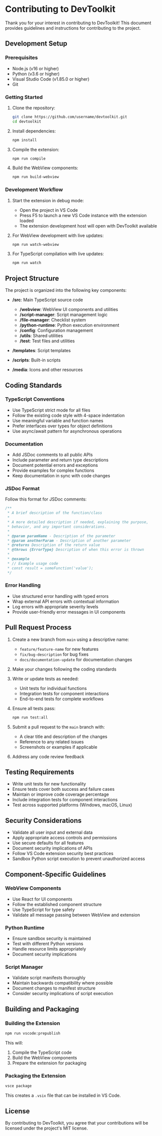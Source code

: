 # Contributing to DevToolkit

Thank you for your interest in contributing to DevToolkit! This document provides guidelines and instructions for contributing to the project.

## Development Setup

### Prerequisites

- Node.js (v16 or higher)
- Python (v3.6 or higher)
- Visual Studio Code (v1.85.0 or higher)
- Git

### Getting Started

1. Clone the repository:
   ```bash
   git clone https://github.com/username/devtoolkit.git
   cd devtoolkit
   ```

2. Install dependencies:
   ```bash
   npm install
   ```

3. Compile the extension:
   ```bash
   npm run compile
   ```

4. Build the WebView components:
   ```bash
   npm run build-webview
   ```

### Development Workflow

1. Start the extension in debug mode:
   - Open the project in VS Code
   - Press F5 to launch a new VS Code instance with the extension loaded
   - The extension development host will open with DevToolkit available

2. For WebView development with live updates:
   ```bash
   npm run watch-webview
   ```

3. For TypeScript compilation with live updates:
   ```bash
   npm run watch
   ```

## Project Structure

The project is organized into the following key components:

- **/src**: Main TypeScript source code
  - **/webview**: WebView UI components and utilities
  - **/script-manager**: Script management logic
  - **/file-manager**: Checklist system
  - **/python-runtime**: Python execution environment
  - **/config**: Configuration management
  - **/utils**: Shared utilities
  - **/test**: Test files and utilities

- **/templates**: Script templates
- **/scripts**: Built-in scripts
- **/media**: Icons and other resources

## Coding Standards

### TypeScript Conventions

- Use TypeScript strict mode for all files
- Follow the existing code style with 4-space indentation
- Use meaningful variable and function names
- Prefer interfaces over types for object definitions
- Use async/await pattern for asynchronous operations

### Documentation

- Add JSDoc comments to all public APIs
- Include parameter and return type descriptions
- Document potential errors and exceptions
- Provide examples for complex functions
- Keep documentation in sync with code changes

### JSDoc Format

Follow this format for JSDoc comments:

```typescript
/**
 * A brief description of the function/class
 * 
 * A more detailed description if needed, explaining the purpose,
 * behavior, and any important considerations.
 * 
 * @param paramName - Description of the parameter
 * @param anotherParam - Description of another parameter
 * @returns Description of the return value
 * @throws {ErrorType} Description of when this error is thrown
 * 
 * @example
 * // Example usage code
 * const result = someFunction('value');
 */
```

### Error Handling

- Use structured error handling with typed errors
- Wrap external API errors with contextual information
- Log errors with appropriate severity levels
- Provide user-friendly error messages in UI components

## Pull Request Process

1. Create a new branch from `main` using a descriptive name:
   - `feature/feature-name` for new features
   - `fix/bug-description` for bug fixes
   - `docs/documentation-update` for documentation changes

2. Make your changes following the coding standards

3. Write or update tests as needed:
   - Unit tests for individual functions
   - Integration tests for component interactions
   - End-to-end tests for complete workflows

4. Ensure all tests pass:
   ```bash
   npm run test:all
   ```

5. Submit a pull request to the `main` branch with:
   - A clear title and description of the changes
   - Reference to any related issues
   - Screenshots or examples if applicable

6. Address any code review feedback

## Testing Requirements

- Write unit tests for new functionality
- Ensure tests cover both success and failure cases
- Maintain or improve code coverage percentage
- Include integration tests for component interactions
- Test across supported platforms (Windows, macOS, Linux)

## Security Considerations

- Validate all user input and external data
- Apply appropriate access controls and permissions
- Use secure defaults for all features
- Document security implications of APIs
- Follow VS Code extension security best practices
- Sandbox Python script execution to prevent unauthorized access

## Component-Specific Guidelines

### WebView Components

- Use React for UI components
- Follow the established component structure
- Use TypeScript for type safety
- Validate all message passing between WebView and extension

### Python Runtime

- Ensure sandbox security is maintained
- Test with different Python versions
- Handle resource limits appropriately
- Document security implications

### Script Manager

- Validate script manifests thoroughly
- Maintain backwards compatibility where possible
- Document changes to manifest structure
- Consider security implications of script execution

## Building and Packaging

### Building the Extension

```bash
npm run vscode:prepublish
```

This will:
1. Compile the TypeScript code
2. Build the WebView components
3. Prepare the extension for packaging

### Packaging the Extension

```bash
vsce package
```

This creates a `.vsix` file that can be installed in VS Code.

## License

By contributing to DevToolkit, you agree that your contributions will be licensed under the project's MIT license.
